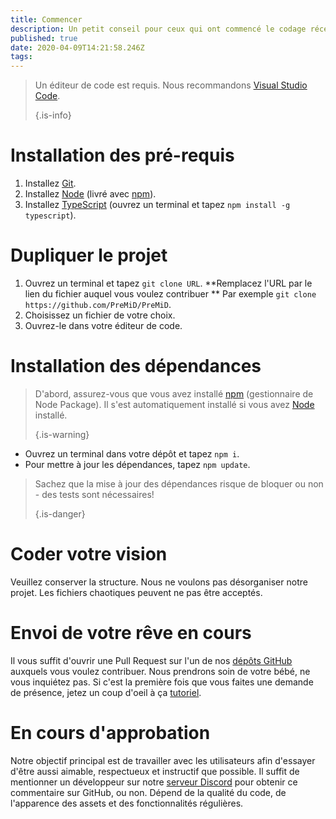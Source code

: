```yaml
---
title: Commencer
description: Un petit conseil pour ceux qui ont commencé le codage récemment
published: true
date: 2020-04-09T14:21:58.246Z
tags:
---
```


> Un éditeur de code est requis. Nous recommandons [Visual Studio Code](https://code.visualstudio.com/). 
> 
> {.is-info}

# Installation des pré-requis
1. Installez [Git](https://git-scm.com/).
2. Installez [Node](https://nodejs.org/en/) (livré avec [npm](https://www.npmjs.com/)).
3. Installez [TypeScript](https://www.typescriptlang.org/index.html#download-links) (ouvrez un terminal et tapez `npm install -g typescript`).

# Dupliquer le projet
1. Ouvrez un terminal et tapez `git clone URL`. **Remplacez l'URL par le lien du fichier auquel vous voulez contribuer ** Par exemple `git clone https://github.com/PreMiD/PreMiD`.
2. Choisissez un fichier de votre choix.
3. Ouvrez-le dans votre éditeur de code.

# Installation des dépendances
> D'abord, assurez-vous que vous avez installé [npm](https://www.npmjs.com/) (gestionnaire de Node Package). Il s'est automatiquement installé si vous avez [Node](https://nodejs.org/en/) installé. 
> 
> {.is-warning}

- Ouvrez un terminal dans votre dépôt et tapez `npm i`.
- Pour mettre à jour les dépendances, tapez `npm update`.

> Sachez que la mise à jour des dépendances risque de bloquer ou non - des tests sont nécessaires! 
> 
> {.is-danger}

# Coder votre vision
Veuillez conserver la structure. Nous ne voulons pas désorganiser notre projet. Les fichiers chaotiques peuvent ne pas être acceptés.

# Envoi de votre rêve en cours
Il vous suffit d'ouvrir une Pull Request sur l'un de nos [dépôts GitHub](https://github.com/PreMiD/) auxquels vous voulez contribuer. Nous prendrons soin de votre bébé, ne vous inquiétez pas. Si c'est la première fois que vous faites une demande de présence, jetez un coup d'oeil à ça [tutoriel](https://help.github.com/en/articles/creating-a-pull-request).

# En cours d'approbation
Notre objectif principal est de travailler avec les utilisateurs afin d'essayer d'être aussi aimable, respectueux et instructif que possible. Il suffit de mentionner un développeur sur notre [serveur Discord](https://discord.gg/WvfVZ8T) pour obtenir ce commentaire sur GitHub, ou non. Dépend de la qualité du code, de l'apparence des assets et des fonctionnalités régulières.